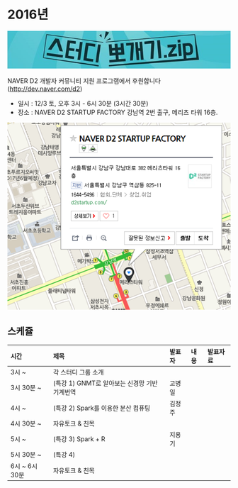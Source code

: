 # 2016년

![](img/title.jpg)

 NAVER D2 개발자 커뮤니티 지원 프로그램에서 후원합니다(http://dev.naver.com/d2)
 * 일시 : 12/3 토, 오후 3시 - 6시 30분 (3시간 30분)
 * 장소 : NAVER D2 STARTUP FACTORY
       강남역 2번 출구, 메리츠 타워 16층.


![](img/d2.png)

## 스케쥴

|    시간        |      제목                                | 발표자  |  내용   |   발표자료                                         |
|:---	        |:---	                                  |:---	    |:---	 |:---	                                               |
|3시 ~         | 각 스터디 그룹 소개                        |   |         |    |
|3시 30분 ~     | (특강 1) GNMT로 알아보는 신경망 기반 기계번역       | 고병일 | |    |
|4시 ~        | (특강 2) Spark를 이용한 분산 컴퓨팅       | 김정주 | |    |
|4시 30분 ~    | 자유토크 & 친목       |  | |    |
|5시 ~      | (특강 3) Spark + R       | 지용기 | |    |
|5시 30분 ~      | (특강 4)        |  | |    |
|6시 ~ 6시 30분   | 자유토크 & 친목    | | |    |
